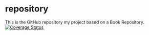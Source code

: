 # repository
This is the GitHub repository my project based on a Book Repository.
[![Coverage Status](https://coveralls.io/repos/github/luciapicos1/repository/badge.svg)](https://coveralls.io/github/luciapicos1/repository)
